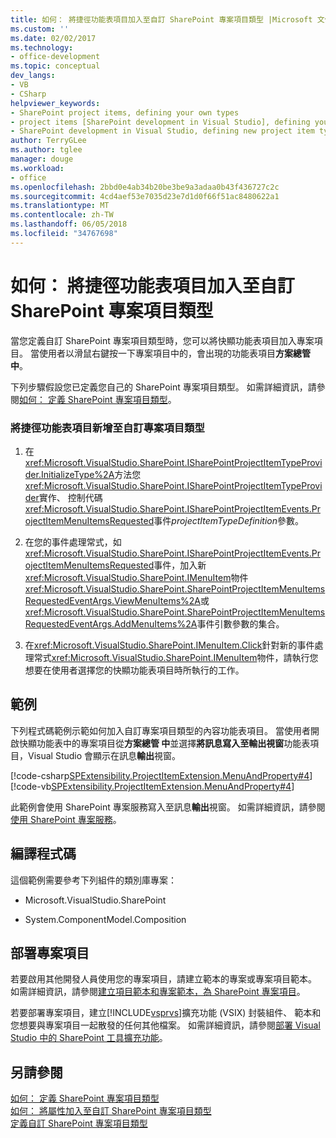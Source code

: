 ```yaml
---
title: 如何： 將捷徑功能表項目加入至自訂 SharePoint 專案項目類型 |Microsoft 文件
ms.custom: ''
ms.date: 02/02/2017
ms.technology:
- office-development
ms.topic: conceptual
dev_langs:
- VB
- CSharp
helpviewer_keywords:
- SharePoint project items, defining your own types
- project items [SharePoint development in Visual Studio], defining your own types
- SharePoint development in Visual Studio, defining new project item types
author: TerryGLee
ms.author: tglee
manager: douge
ms.workload:
- office
ms.openlocfilehash: 2bbd0e4ab34b20be3be9a3adaa0b43f436727c2c
ms.sourcegitcommit: 4cd4aef53e7035d23e7d1d0f66f51ac8480622a1
ms.translationtype: MT
ms.contentlocale: zh-TW
ms.lasthandoff: 06/05/2018
ms.locfileid: "34767698"
---
```

# <a name="how-to-add-a-shortcut-menu-item-to-a-custom-sharepoint-project-item-type"></a>如何： 將捷徑功能表項目加入至自訂 SharePoint 專案項目類型
  當您定義自訂 SharePoint 專案項目類型時，您可以將快顯功能表項目加入專案項目。 當使用者以滑鼠右鍵按一下專案項目中的，會出現的功能表項目**方案總管 中**。  
  
 下列步驟假設您已定義您自己的 SharePoint 專案項目類型。 如需詳細資訊，請參閱[如何： 定義 SharePoint 專案項目類型](../sharepoint/how-to-define-a-sharepoint-project-item-type.md)。  
  
### <a name="to-add-a-shortcut-menu-item-to-a-custom-project-item-type"></a>將捷徑功能表項目新增至自訂專案項目類型  
  
1.  在<xref:Microsoft.VisualStudio.SharePoint.ISharePointProjectItemTypeProvider.InitializeType%2A>方法您<xref:Microsoft.VisualStudio.SharePoint.ISharePointProjectItemTypeProvider>實作、 控制代碼<xref:Microsoft.VisualStudio.SharePoint.ISharePointProjectItemEvents.ProjectItemMenuItemsRequested>事件*projectItemTypeDefinition*參數。  
  
2.  在您的事件處理常式，如<xref:Microsoft.VisualStudio.SharePoint.ISharePointProjectItemEvents.ProjectItemMenuItemsRequested>事件，加入新<xref:Microsoft.VisualStudio.SharePoint.IMenuItem>物件<xref:Microsoft.VisualStudio.SharePoint.SharePointProjectItemMenuItemsRequestedEventArgs.ViewMenuItems%2A>或<xref:Microsoft.VisualStudio.SharePoint.SharePointProjectItemMenuItemsRequestedEventArgs.AddMenuItems%2A>事件引數參數的集合。  
  
3.  在<xref:Microsoft.VisualStudio.SharePoint.IMenuItem.Click>針對新的事件處理常式<xref:Microsoft.VisualStudio.SharePoint.IMenuItem>物件，請執行您想要在使用者選擇您的快顯功能表項目時所執行的工作。  
  
## <a name="example"></a>範例  
 下列程式碼範例示範如何加入自訂專案項目類型的內容功能表項目。 當使用者開啟快顯功能表中的專案項目從**方案總管 中**並選擇**將訊息寫入至輸出視窗**功能表項目，Visual Studio 會顯示在訊息**輸出**視窗。  
  
 [!code-csharp[SPExtensibility.ProjectItemExtension.MenuAndProperty#4](../sharepoint/codesnippet/CSharp/projectitemmenuandproperty/extension/projectitemtypemenu.cs#4)]
 [!code-vb[SPExtensibility.ProjectItemExtension.MenuAndProperty#4](../sharepoint/codesnippet/VisualBasic/projectitemmenuandproperty/extension/projectitemtypemenu.vb#4)]  
  
 此範例會使用 SharePoint 專案服務寫入至訊息**輸出**視窗。 如需詳細資訊，請參閱[使用 SharePoint 專案服務](../sharepoint/using-the-sharepoint-project-service.md)。  
  
## <a name="compiling-the-code"></a>編譯程式碼  
 這個範例需要參考下列組件的類別庫專案：  
  
-   Microsoft.VisualStudio.SharePoint  
  
-   System.ComponentModel.Composition  
  
## <a name="deploying-the-project-item"></a>部署專案項目  
 若要啟用其他開發人員使用您的專案項目，請建立範本的專案或專案項目範本。 如需詳細資訊，請參閱[建立項目範本和專案範本，為 SharePoint 專案項目](../sharepoint/creating-item-templates-and-project-templates-for-sharepoint-project-items.md)。  
  
 若要部署專案項目，建立[!INCLUDE[vsprvs](../sharepoint/includes/vsprvs-md.md)]擴充功能 (VSIX) 封裝組件、 範本和您想要與專案項目一起散發的任何其他檔案。 如需詳細資訊，請參閱[部署 Visual Studio 中的 SharePoint 工具擴充功能](../sharepoint/deploying-extensions-for-the-sharepoint-tools-in-visual-studio.md)。  
  
## <a name="see-also"></a>另請參閱
 [如何： 定義 SharePoint 專案項目類型](../sharepoint/how-to-define-a-sharepoint-project-item-type.md)   
 [如何： 將屬性加入至自訂 SharePoint 專案項目類型](../sharepoint/how-to-add-a-property-to-a-custom-sharepoint-project-item-type.md)   
 [定義自訂 SharePoint 專案項目類型](../sharepoint/defining-custom-sharepoint-project-item-types.md)  
  
 